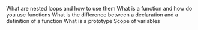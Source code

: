 What are nested loops and how to use them
What is a function and how do you use functions
What is the difference between a declaration and a definition of a function
What is a prototype
Scope of variables
